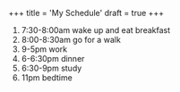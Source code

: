 +++
title = 'My Schedule'
draft = true
+++
1. 7:30-8:00am wake up and eat breakfast
2. 8:00-8:30am go for a walk
3. 9-5pm work
4. 6-6:30pm dinner
5. 6:30-9pm study
6. 11pm bedtime